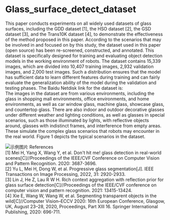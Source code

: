# Glass_surface_detect_dataset

This paper conducts experiments on all widely used datasets of glass surfaces, including the GDD dataset [1], the HSO dataset [2], the GSD dataset [3], and the Trans10K dataset [4], to demonstrate the effectiveness of the method proposed in this paper. According to the scenarios that may be involved in and focused on by this study, the dataset used in this paper (open source) has been re-screened, constructed, and annotated. This dataset is specifically designed for training and evaluating object detection models in the working environment of robots. The dataset contains 15,339 images, which are divided into 10,407 training images, 2,932 validation images, and 2,000 test images. Such a distribution ensures that the model has sufficient data to learn different features during training and can fairly evaluate the generalization ability of the model during the validation and testing phases. The Baidu Netdisk link for the dataset is:
<br>The images in the dataset are from various environments, including the glass in shopping mall environments, office environments, and home environments, as well as car window glass, machine glass, showcase glass, and countertop glass. There are also indoor and outdoor decorative glasses under different weather and lighting conditions, as well as glasses in special scenarios, such as those illuminated by lights, with reflective objects around, glasses with indistinct frames, and interference from empty areas. These simulate the complex glass scenarios that robots may encounter in the real world. Figure 1 depicts the typical scenarios in the dataset.

![示例图片](https://github.com/chaoyanSEU/Glass_surface_detect_dataset/blob/main/%E5%9B%BE%E7%89%872.png)
References
<br>[1] Mei H, Yang X, Wang Y, et al. Don't hit me! glass detection in real-world scenes[C]//Proceedings of the IEEE/CVF Conference on Computer Vision and Pattern Recognition. 2020: 3687-3696.
<br>[2] Yu L, Mei H, Dong W, et al. Progressive glass segmentation[J]. IEEE Transactions on Image Processing, 2022, 31: 2920-2933.
<br>[3] Lin J, He Z, Lau R W H. Rich context aggregation with reflection prior for glass surface detection[C]//Proceedings of the IEEE/CVF conference on computer vision and pattern recognition. 2021: 13415-13424.
<br>[4] Xie E, Wang W, Wang W, et al. Segmenting transparent objects in the wild[C]//Computer Vision–ECCV 2020: 16th European Conference, Glasgow, UK, August 23–28, 2020, Proceedings, Part XIII 16. Springer International Publishing, 2020: 696-711.
